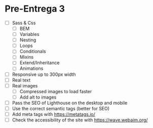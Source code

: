 # Pre-Entrega 3

- [ ] Sass & Css
    - [ ] BEM
    - [ ] Variables
    - [ ] Nesting
    - [ ] Loops
    - [ ] Conditionals
    - [ ] Mixins
    - [ ] Extend/Inheritance
    - [ ] Animations
- [ ] Responsive up to 300px width
- [ ] Real text
- [ ] Real images
    - [ ] Compressed images to load faster
    - [ ] Add alt to images
- [ ] Pass the SEO of Lighthouse on the desktop and mobile
- [ ] Use the correct semantic tags (better for SEO)
- [ ] Add meta tags with https://metatags.io/
- [ ] Check the accessibility of the site with https://wave.webaim.org/